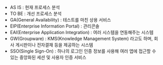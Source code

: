 
- AS IS : 현재 프로세스 분석
- TO BE : 개선 프로세스 분석
- GA(General Availability) : 테스트를 마친 상용 서비스
- EIP(Enterprise Information Portal) : 관리콘솔
- EAI(Enterprise Application Integration) : 여러 시스템을 연동해주는 시스템
- GW(Groupware) : KMS(Knowledge Management System) 라고도 하며, 회사 게시판이나 전자결재 등을 제공하는 시스템
- SSO(Single Sign-On) : 하나의 로그인 인증 정보를 사용해 여러 앱에 접근할 수 있는 중앙화된 세션 및 사용자 인증 서비스
